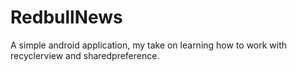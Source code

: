 # RedbullNews

A simple android application, my take on learning how to work with recyclerview and sharedpreference. 
